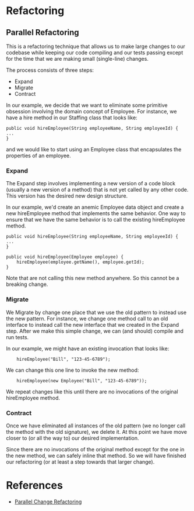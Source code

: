 # Refactoring

## Parallel Refactoring
This is a refactoring technique that allows us to make large changes to our
codebase while keeping our code compiling and our tests passing except for
the time that we are making small (single-line) changes.

The process consists of three steps:
* Expand
* Migrate
* Contract

In our example, we decide that we want to eliminate some primitive obsession
involving the domain concept of Employee. For instance, we have a hire method
in our Staffing class that looks like:
```
public void hireEmployee(String employeeName, String employeeId) {
...
}
```
and we would like to start using an Employee class that encapsulates the
properties of an employee.


### Expand
The Expand step involves implementing a new version of a code block (usually
a new version of a method) that is not yet called by any other code. This version
has the desired new design structure.

In our example, we'd create an anemic Employee data object and create a new
hireEmployee method that implements the same behavior. One way to ensure that we
have the same behavior is to call the existing hireEmployee method.
```
public void hireEmployee(String employeeName, String employeeId) {
...
}

public void hireEmployee(Employee employee) {
    hireEmployee(employee.getName(), employee.getId);
}
```

Note that are not calling this new method anywhere. So this cannot be a breaking change.


### Migrate
We Migrate by change one place that we use the old pattern to instead use the new
pattern. For instance, we change one method call to an old interface to instead call
the new interface that we created in the Expand step. After we make this simple change,
we can (and should) compile and run tests.

In our example, we might have an existing invocation that looks like:
```
    hireEmployee("Bill", "123-45-6789");
```

We can change this one line to invoke the new method:
```
    hireEmployee(new Employee("Bill", "123-45-6789"));
```

We repeat changes like this until there are no invocations of the original hireEmployee
method.

### Contract
Once we have eliminated all instances of the old pattern (we no longer call the method
with the old signature), we delete it. At this point we have move closer to (or
all the way to) our desired implementation.

Since there are no invocations of the original method except for the one in the new method,
we can safely inline that method. So we will have finished our refactoring (or at least a
step towards that larger change).

# References
* [Parallel Change Refactoring](https://medium.com/@alex_fedorov/parallel-change-refactoring-b83a2993ef26)
 